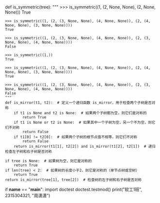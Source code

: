 def is_symmetric(tree):
    """
    >>> is_symmetric((1, (2, None, None), (2, None, None)))
    True

    >>> is_symmetric((1, (2, (3, None, None), (4, None, None)), (2, (4, None, None), (3, None, None))))
    True

    >>> is_symmetric((1, (2, (3, None, None), (4, None, None)), (2, (3, None, None), (4, None, None))))
    False

    >>> is_symmetric((1,))
    True
    
    >>> is_symmetric((1, (2, (3, None, None), (4, None, None)), (2, (4, None, None), (3, None, None))))
    True

    >>> is_symmetric((1, (2, (3, None, None), (4, None, None)), (2, (3, None, None), (4, None, None))))
    False
    """
    def is_mirror(t1, t2):  # 定义一个递归函数 is_mirror，用于检查两个子树是否对称
        if t1 is None and t2 is None:  # 如果两个子树都为空，则它们是对称的
            return True
        if t1 is None or t2 is None:  # 如果其中一个子树为空，另一个不为空，则它们不对称
            return False
        if t1[0] != t2[0]:  # 如果两个子树的根节点值不相等，则它们不对称
            return False
        return is_mirror(t1[1], t2[2]) and is_mirror(t1[2], t2[1])  # 递归检查左子树和右子树是否对称

    if tree is None:  # 如果树为空，则它是对称的
        return True
    if len(tree) < 2:  # 如果树的长度小于2，则它是对称的（单节点树或空树）
        return True
    return is_mirror(tree[1], tree[2])  # 检查树的左子树和右子树是否对称

if __name__ == "__main__":
    import doctest
    doctest.testmod()
print("软工1班", 2315304321, "周潇潇")
